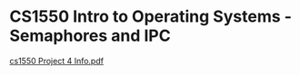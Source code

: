 # CS1550 Intro to Operating Systems - Semaphores and IPC

[cs1550 Project 4 Info.pdf](https://github.com/user-attachments/files/19536076/cs1550.Project.4.Info.pdf)
